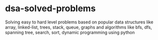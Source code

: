 # dsa-solved-problems
Solving easy to hard level problems based on popular data structures like array, linked-list, trees, stack, queue, graphs and algorithms like bfs, dfs, spanning tree, search, sort, dynamic programming using python
